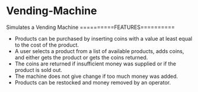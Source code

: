 # Vending-Machine
Simulates a Vending Machine
==========FEATURES==========
 - Products can be purchased by inserting coins with a value at least equal to the cost of the product.
 - A user selects a product from a list of available products, adds coins, and either gets the product or gets the coins returned.
 - The coins are returned if insufficient money was supplied or if the product is sold out.
 - The machine does not give change if too much money was added.
 - Products can be restocked and money removed by an operator.
